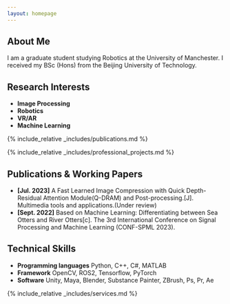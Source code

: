 ```yaml
---
layout: homepage
---
```


## About Me

I am a graduate student studying Robotics at the University of Manchester. I received my BSc (Hons) from the Beijing University of Technology.

## Research Interests

- **Image Processing** 
- **Robotics**
- **VR/AR**
- **Machine Learning**

{% include_relative _includes/publications.md %}


{% include_relative _includes/professional_projects.md %}

## Publications & Working Papers

- **[Jul. 2023]**  A Fast Learned Image Compression with Quick Depth-Residual Attention Module(Q-DRAM) and
Post-processing.[J]. Multimedia tools and applications.(Under review)
- **[Sept. 2022]**  Based on Machine Learning: Differentiating between Sea Otters and River Otters[c]. The 3rd International Conference on Signal Processing and Machine Learning (CONF-SPML 2023).

## Technical Skills

- **Programming languages**  Python, C++, C#, MATLAB
- **Framework**  OpenCV, ROS2, Tensorflow, PyTorch
- **Software**  Unity, Maya, Blender, Substance Painter, ZBrush, Ps, Pr, Ae




{% include_relative _includes/services.md %}
